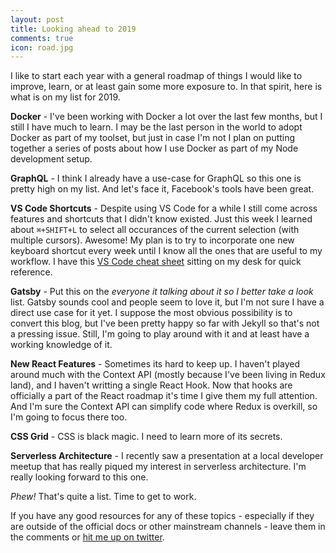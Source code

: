 ```yaml
---
layout: post
title: Looking ahead to 2019
comments: true
icon: road.jpg
---
```


I like to start each year with a general roadmap of things I would like to improve, learn, or at least gain some more exposure to. In that spirit, here is what is on my list for 2019.

**Docker** - I've been working with Docker a lot over the last few months, but I still I have much to learn. I may be the last person in the world to adopt Docker as part of my toolset, but just in case I'm not I plan on putting together a series of posts about how I use Docker as part of my Node development setup.

**GraphQL** - I think I already have a use-case for GraphQL so this one is pretty high on my list. And let's face it, Facebook's tools have been great.

**VS Code Shortcuts** - Despite using VS Code for a while I still come across features and shortcuts that I didn't know existed. Just this week I learned about `⌘+SHIFT+L` to select all occurances of the current selection (with multiple cursors). Awesome! My plan is to try to incorporate one new keyboard shortcut every week until I know all the ones that are useful to my workflow. I have this [VS Code cheat sheet](https://code.visualstudio.com/shortcuts/keyboard-shortcuts-windows.pdf) sitting on my desk for quick reference.

**Gatsby** - Put this on the _everyone it talking about it so I better take a look_ list. Gatsby sounds cool and people seem to love it, but I'm not sure I have a direct use case for it yet. I suppose the most obvious possibility is to convert this blog, but I've been pretty happy so far with Jekyll so that's not a pressing issue. Still, I'm going to play around with it and at least have a working knowledge of it.

**New React Features** - Sometimes its hard to keep up. I haven't played around much with the Context API (mostly because I've been living in Redux land), and I haven't writting a single React Hook. Now that hooks are officially a part of the React roadmap it's time I give them my full attention. And I'm sure the Context API can simplify code where Redux is overkill, so I'm going to focus there too.

**CSS Grid** - CSS is black magic. I need to learn more of its secrets.

**Serverless Architecture** - I recently saw a presentation at a local developer meetup that has really piqued my interest in serverless architecture. I'm really looking forward to this one.

_Phew!_ That's quite a list. Time to get to work.

If you have any good resources for any of these topics - especially if they are outside of the official docs or other mainstream channels - leave them in the comments or [hit me up on twitter](https://www.twitter.com/stvmlbrn).
